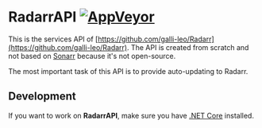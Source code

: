 RadarrAPI [![AppVeyor](https://img.shields.io/appveyor/ci/AeonLucid/radarrapi/master.svg?maxAge=60)](https://ci.appveyor.com/project/AeonLucid/radarrapi)
===================

This is the services API of [https://github.com/galli-leo/Radarr](https://github.com/galli-leo/Radarr). The API is created from scratch and not based on [Sonarr](https://github.com/Sonarr) because it's not open-source.

The most important task of this API is to provide auto-updating to Radarr.

## Development

If you want to work on **RadarrAPI**, make sure you have [.NET Core](https://www.microsoft.com/net/core) installed.